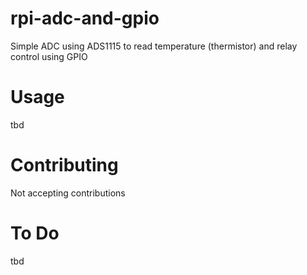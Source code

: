 # rpi-adc-and-gpio
Simple ADC using ADS1115 to read temperature (thermistor) and relay control using GPIO

# Usage
tbd

# Contributing
Not accepting contributions

# To Do
tbd